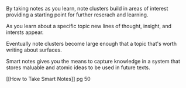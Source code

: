 By taking notes as you learn, note clusters build in areas of interest providing a starting point for further reserach and learning.

As you learn about a specific topic new lines of thought, insight, and intersts appear.

Eventually note clusters become large enough that a topic that's worth writing about surfaces.

Smart notes gives you the means to capture knowledge in a system that stores maluable and atomic ideas to be used in future texts.

[[How to Take Smart Notes]] pg 50